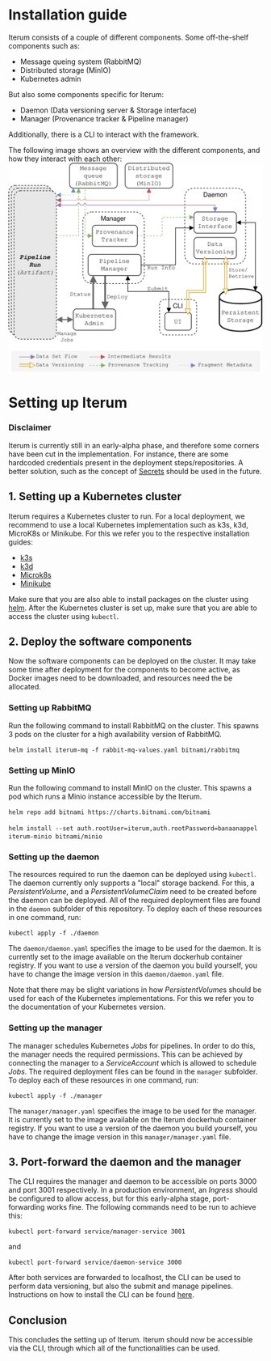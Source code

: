 # Installation guide

Iterum consists of a couple of different components. Some off-the-shelf components such as:

- Message queing system (RabbitMQ)
- Distributed storage (MinIO)
- Kubernetes admin

But also some components specific for Iterum:

- Daemon (Data versioning server & Storage interface)
- Manager (Provenance tracker & Pipeline manager)

Additionally, there is a CLI to interact with the framework.

The following image shows an overview with the different components, and how they interact with each other:
![Component overview](images/software-components.png)

# Setting up Iterum

### Disclaimer

Iterum is currently still in an early-alpha phase, and therefore some corners have been cut in the implementation. For instance, there are some hardcoded credentials present in the deployment steps/repositories. A better solution, such as the concept of [Secrets](https://kubernetes.io/docs/concepts/configuration/secret/) should be used in the future.

## 1. Setting up a Kubernetes cluster

Iterum requires a Kubernetes cluster to run. For a local deployment, we recommend to use a local Kubernetes implementation such as k3s, k3d, MicroK8s or Minikube. For this we refer you to the respective installation guides:

- [k3s](https://k3s.io/)
- [k3d](https://github.com/rancher/k3d)
- [Microk8s](https://microk8s.io/)
- [Minikube](https://kubernetes.io/docs/setup/learning-environment/minikube/)

Make sure that you are also able to install packages on the cluster using [helm](https://helm.sh/). After the Kubernetes cluster is set up, make sure that you are able to access the cluster using `kubectl`.

## 2. Deploy the software components

Now the software components can be deployed on the cluster. It may take some time after deployment for the components to become active, as Docker images need to be downloaded, and resources need the be allocated.

### Setting up RabbitMQ

Run the following command to install RabbitMQ on the cluster. This spawns 3 pods on the cluster for a high availability version of RabbitMQ.

```
helm install iterum-mq -f rabbit-mq-values.yaml bitnami/rabbitmq
```

### Setting up MinIO

Run the following command to install MinIO on the cluster. This spawns a pod which runs a Minio instance accessible by the Iterum.

```
helm repo add bitnami https://charts.bitnami.com/bitnami

helm install --set auth.rootUser=iterum,auth.rootPassword=banaanappel iterum-minio bitnami/minio
```

### Setting up the daemon

The resources required to run the daemon can be deployed using `kubectl`. The daemon currently only supports a "local" storage backend. For this, a _PersistentVolume_, and a _PersistentVolumeClaim_ need to be created before the daemon can be deployed. All of the required deployment files are found in the `daemon` subfolder of this repository. To deploy each of these resources in one command, run:

```
kubectl apply -f ./daemon
```

The `daemon/daemon.yaml` specifies the image to be used for the daemon. It is currently set to the image available on the Iterum dockerhub container registry. If you want to use a version of the daemon you build yourself, you have to change the image version in this `daemon/daemon.yaml` file.

Note that there may be slight variations in how *PersistentVolume*s should be used for each of the Kubernetes implementations. For this we refer you to the documentation of your Kubernetes version.

### Setting up the manager

The manager schedules Kubernetes _Jobs_ for pipelines. In order to do this, the manager needs the required permissions. This can be achieved by connecting the manager to a _ServiceAccount_ which is allowed to schedule _Jobs_. The required deployment files can be found in the `manager` subfolder. To deploy each of these resources in one command, run:

```
kubectl apply -f ./manager
```

The `manager/manager.yaml` specifies the image to be used for the manager. It is currently set to the image available on the Iterum dockerhub container registry. If you want to use a version of the daemon you build yourself, you have to change the image version in this `manager/manager.yaml` file.

## 3. Port-forward the daemon and the manager

The CLI requires the manager and daemon to be accessible on ports 3000 and port 3001 respectively. In a production environment, an _Ingress_ should be configured to allow access, but for this early-alpha stage, port-forwarding works fine.
The following commands need to be run to achieve this:

```
kubectl port-forward service/manager-service 3001
```

and

```
kubectl port-forward service/daemon-service 3000
```

After both services are forwarded to localhost, the CLI can be used to perform data versioning, but also the submit and manage pipelines. Instructions on how to install the CLI can be found [here](https://github.com/iterum-provenance).

## Conclusion

This concludes the setting up of Iterum. Iterum should now be accessible via the CLI, through which all of the functionalities can be used.
